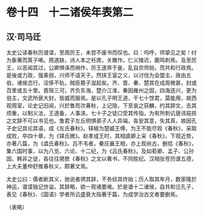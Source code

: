 # 卷十四　十二诸侯年表第二
## 汉·司马迁
太史公读春秋历谱谍，至周厉王，未尝不废书而叹也。曰：呜呼，师挚见之矣！纣为象箸而箕子唏。周道缺，诗人本之衽席，关雎作。仁义陵迟，鹿鸣刺焉。及至厉王，以恶闻其过，公卿惧诛而祸作，厉王遂奔于彘，乱自京师始，而共和行政焉。是後或力政，强乘弱，兴师不请天子。然挟王室之义，以讨伐为会盟主，政由五伯，诸侯恣行，淫侈不轨，贼臣篡子滋起矣。齐、晋、秦、楚其在成周微甚，封或百里或五十里。晋阻三河，齐负东海，楚介江淮，秦因雍州之固，四海迭兴，更为伯主，文武所襃大封，皆威而服焉。是以孔子明王道，干七十馀君，莫能用，故西观周室，论史记旧闻，兴於鲁而次春秋，上记隐，下至哀之获麟，约其辞文，去其烦重，以制义法，王道备，人事浃。七十子之徒口受其传指，为有所刺讥襃讳挹损之文辞不可以书见也。鲁君子左丘明惧弟子人人异端，各安其意，失其真，故因孔子史记具论其语，成《左氏春秋》。铎椒为楚威王傅，为王不能尽观《春秋》，采取成败，卒四十章，为《铎氏微》。赵孝成王时，其相虞卿上采《春秋》，下观近势，亦著八篇，为《虞氏春秋》。吕不韦者，秦庄襄王相，亦上观尚古，删拾《春秋》，集六国时事，以为八览、六论、十二纪，为《吕氏春秋》。及如荀卿、孟子、公孙固、韩非之徒，各往往捃摭《春秋》之文以著书，不同胜纪。汉相张苍历谱五德，上大夫董仲舒推春秋义，颇著文焉。    
    
太史公曰：儒者断其义，驰说者骋其辞，不务综其终始；历人取其年月，数家隆於神运，谱谍独记世谥，其辞略，欲一观诸要难。於是谱十二诸侯，自共和讫孔子，表见《春秋》、《国语》学者所讥盛衰大指著于篇，为成学治古文者要删焉。    
    
（表略）    
    
